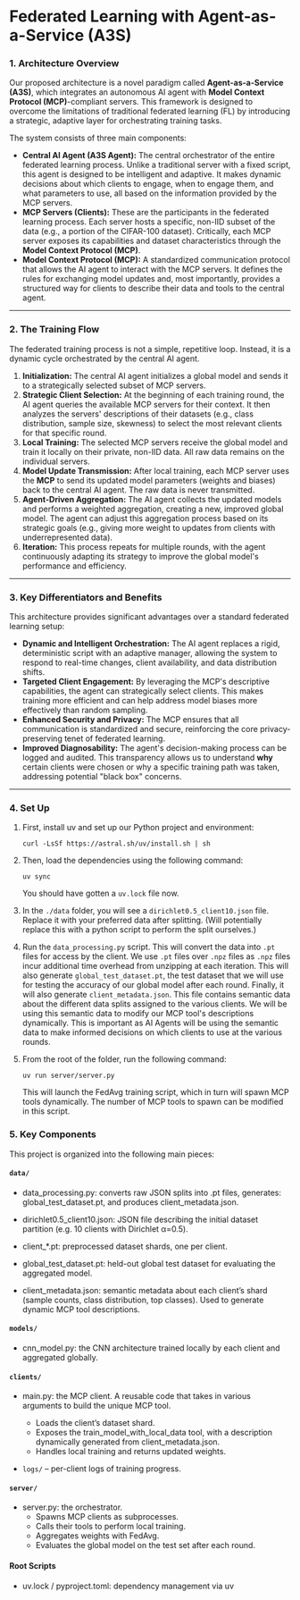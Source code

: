 # Federated Learning with Agent-as-a-Service (A3S)

### 1. Architecture Overview

Our proposed architecture is a novel paradigm called **Agent-as-a-Service (A3S)**, which integrates an autonomous AI agent with **Model Context Protocol (MCP)**-compliant servers. This framework is designed to overcome the limitations of traditional federated learning (FL) by introducing a strategic, adaptive layer for orchestrating training tasks.

The system consists of three main components:

* **Central AI Agent (A3S Agent):** The central orchestrator of the entire federated learning process. Unlike a traditional server with a fixed script, this agent is designed to be intelligent and adaptive. It makes dynamic decisions about which clients to engage, when to engage them, and what parameters to use, all based on the information provided by the MCP servers.
* **MCP Servers (Clients):** These are the participants in the federated learning process. Each server hosts a specific, non-IID subset of the data (e.g., a portion of the CIFAR-100 dataset). Critically, each MCP server exposes its capabilities and dataset characteristics through the **Model Context Protocol (MCP)**.
* **Model Context Protocol (MCP):** A standardized communication protocol that allows the AI agent to interact with the MCP servers. It defines the rules for exchanging model updates and, most importantly, provides a structured way for clients to describe their data and tools to the central agent.



---

### 2. The Training Flow

The federated training process is not a simple, repetitive loop. Instead, it is a dynamic cycle orchestrated by the central AI agent.

1.  **Initialization:** The central AI agent initializes a global model and sends it to a strategically selected subset of MCP servers.
2.  **Strategic Client Selection:** At the beginning of each training round, the AI agent queries the available MCP servers for their context. It then analyzes the servers' descriptions of their datasets (e.g., class distribution, sample size, skewness) to select the most relevant clients for that specific round.
3.  **Local Training:** The selected MCP servers receive the global model and train it locally on their private, non-IID data. All raw data remains on the individual servers.
4.  **Model Update Transmission:** After local training, each MCP server uses the **MCP** to send its updated model parameters (weights and biases) back to the central AI agent. The raw data is never transmitted.
5.  **Agent-Driven Aggregation:** The AI agent collects the updated models and performs a weighted aggregation, creating a new, improved global model. The agent can adjust this aggregation process based on its strategic goals (e.g., giving more weight to updates from clients with underrepresented data).
6.  **Iteration:** This process repeats for multiple rounds, with the agent continuously adapting its strategy to improve the global model's performance and efficiency.

---

### 3. Key Differentiators and Benefits

This architecture provides significant advantages over a standard federated learning setup:

* **Dynamic and Intelligent Orchestration:** The AI agent replaces a rigid, deterministic script with an adaptive manager, allowing the system to respond to real-time changes, client availability, and data distribution shifts.
* **Targeted Client Engagement:** By leveraging the MCP's descriptive capabilities, the agent can strategically select clients. This makes training more efficient and can help address model biases more effectively than random sampling.
* **Enhanced Security and Privacy:** The MCP ensures that all communication is standardized and secure, reinforcing the core privacy-preserving tenet of federated learning.
* **Improved Diagnosability:** The agent's decision-making process can be logged and audited. This transparency allows us to understand **why** certain clients were chosen or why a specific training path was taken, addressing potential "black box" concerns.

---

### 4. Set Up
 1. First, install uv and set up our Python project and environment:
    ```
    curl -LsSf https://astral.sh/uv/install.sh | sh
    ```

 2. Then, load the dependencies using the following command:
     ```
     uv sync
     ```
    You should have gotten a `uv.lock` file now.

 3. In the `./data` folder, you will see a `dirichlet0.5_client10.json` file. Replace it with your preferred data after splitting. (Will potentially replace this with a python script to perform the split ourselves.)

 4. Run the `data_processing.py` script. This will convert the data into `.pt` files for access by the client. We use `.pt` files over `.npz` files as `.npz` files incur additional time overhead from unzipping at each iteration. This will also generate `global_test_dataset.pt`, the test dataset that we will use for testing the accuracy of our global model after each round. Finally, it will also generate `client_metadata.json`. This file contains semantic data about the different data splits assigned to the various clients. We will be using this semantic data to modify our MCP tool's descriptions dynamically. This is important as AI Agents will be using the semantic data to make informed decisions on which clients to use at the various rounds.

 5. From the root of the folder, run the following command:
    ```
    uv run server/server.py
    ```
    This will launch the FedAvg training script, which in turn will spawn MCP tools dynamically. The number of MCP tools to spawn can be modified in this script.

### 5. Key Components
This project is organized into the following main pieces:

#### **`data/`**
- data_processing.py: converts raw JSON splits into .pt files, generates: global_test_dataset.pt, and produces client_metadata.json.
- dirichlet0.5_client10.json: JSON file describing the initial dataset partition (e.g. 10 clients with Dirichlet α=0.5).

- client_*.pt: preprocessed dataset shards, one per client.

- global_test_dataset.pt: held-out global test dataset for evaluating the aggregated model.

- client_metadata.json: semantic metadata about each client’s shard (sample counts, class distribution, top classes). Used to generate dynamic MCP tool descriptions.

#### **`models/`**

- cnn_model.py: the CNN architecture trained locally by each client and aggregated globally.

#### **`clients/`**
- main.py: the MCP client. A reusable code that takes in various arguments to build the unique MCP tool.
    - Loads the client’s dataset shard.
    - Exposes the train_model_with_local_data tool, with a description dynamically generated from client_metadata.json.
    - Handles local training and returns updated weights.

- `logs/` – per-client logs of training progress.

#### **`server/`**
- server.py: the orchestrator.
    - Spawns MCP clients as subprocesses.
    - Calls their tools to perform local training.
    - Aggregates weights with FedAvg.
    - Evaluates the global model on the test set after each round.

#### **Root Scripts**
- uv.lock / pyproject.toml: dependency management via uv
